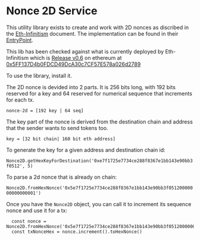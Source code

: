 # Nonce 2D Service

This utility library exists to create and work with 2D nonces as discribed in the [Eth-Infinitism](https://docs.google.com/document/d/1MywdH_TCkyEjD3QusLZ_kUZg4ZEI00qp97mBze9JI4k/edit#heading=h.gyhqxhuyd59n) document. The implementation can be found in their [EntryPoint](https://github.com/eth-infinitism/account-abstraction/pull/247/files).

This lib has been checked against what is currently deployed by Eth-Infinitism which is [Release v0.6](https://github.com/eth-infinitism/account-abstraction/releases/tag/v0.6.0) on ethereum at [0x5FF137D4b0FDCD49DcA30c7CF57E578a026d2789](https://optimistic.etherscan.io/address/0x5ff137d4b0fdcd49dca30c7cf57e578a026d2789#code)

To use the library, install it.

The 2D nonce is devided into 2 parts. It is 256 bits long, with 192 bits reserved for a key and 64 reserved for numerical sequence that increments for each tx.

`nonce-2d = [192 key | 64 seq]`

The key part of the nonce is derived from the destination chain and address that the sender wants to send tokens too.

`key = [32 bit chain| 160 bit eth address]`

To generate the key for a given address and destination chain id:

`Nonce2D.getHexKeyForDestination('0xe7f1725e7734ce288f8367e1bb143e90bb3f0512', 5)`

To parse a 2d nonce that is already on chain:

`Nonce2D.fromHexNonce('0x5e7f1725e7734ce288f8367e1bb143e90bb3f05120000000000000001')`

Once you have the `Nonce2D` object, you can call it to increment its sequence nonce and use it for a tx:

```
  const nonce = Nonce2D.fromHexNonce('0x5e7f1725e7734ce288f8367e1bb143e90bb3f05120000000000000001')
  const txNonceHex = nonce.increment().toHexNonce()
```
